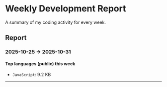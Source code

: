 # Weekly Development Report

A summary of my coding activity for every week.

## Report

### 2025-10-25 → 2025-10-31

#### Top languages (public) this week

- `JavaScript`: 9.2 KB

---
